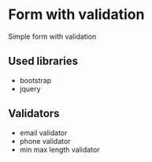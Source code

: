 # Form with validation

Simple form with validation

## Used libraries
- bootstrap
- jquery

## Validators
- email validator
- phone validator
- min max length validator
